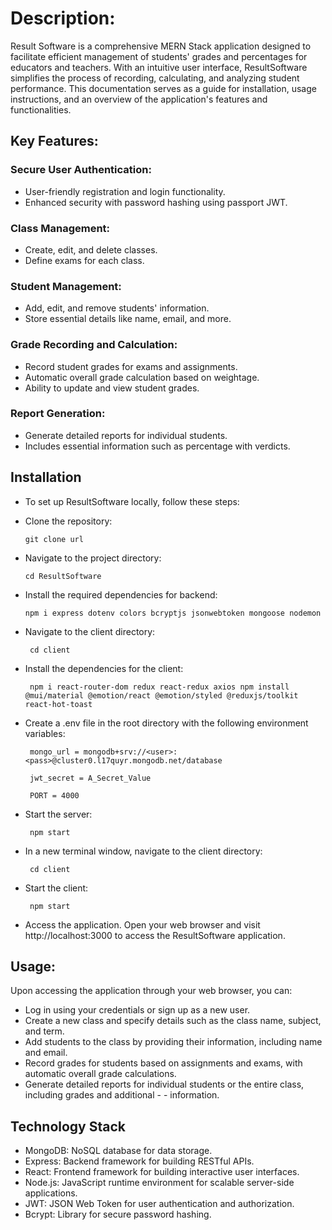 # Description:
Result Software is a comprehensive MERN Stack application designed to facilitate efficient management of students' grades and percentages for educators and teachers. With an intuitive user interface, ResultSoftware simplifies the process of recording, calculating, and analyzing student performance. This documentation serves as a guide for installation, usage instructions, and an overview of the application's features and functionalities.

## Key Features:

### Secure User Authentication:
- User-friendly registration and login functionality.
- Enhanced security with password hashing using passport JWT.

### Class Management:
- Create, edit, and delete classes.
- Define exams for each class.

### Student Management:
- Add, edit, and remove students' information.
- Store essential details like name, email, and more.

### Grade Recording and Calculation:
- Record student grades for exams and assignments.
- Automatic overall grade calculation based on weightage.
- Ability to update and view student grades.

### Report Generation:
- Generate detailed reports for individual students.
- Includes essential information such as percentage with verdicts.

## Installation
- To set up ResultSoftware locally, follow these steps:

- Clone the repository:

      git clone url
      
- Navigate to the project directory:

      cd ResultSoftware

- Install the required dependencies for backend:

      npm i express dotenv colors bcryptjs jsonwebtoken mongoose nodemon
     
- Navigate to the client directory: 

       cd client
    
- Install the dependencies for the client: 

       npm i react-router-dom redux react-redux axios npm install @mui/material @emotion/react @emotion/styled @reduxjs/toolkit react-hot-toast
    
- Create a .env file in the root directory with the following environment variables:

       mongo_url = mongodb+srv://<user>:<pass>@cluster0.l17quyr.mongodb.net/database

       jwt_secret = A_Secret_Value

       PORT = 4000

- Start the server: 

       npm start
    
- In a new terminal window, navigate to the client directory:

       cd client
    
- Start the client: 

       npm start
    
- Access the application. Open your web browser and visit http://localhost:3000 to access the ResultSoftware application.

## Usage:
Upon accessing the application through your web browser, you can:

- Log in using your credentials or sign up as a new user.
- Create a new class and specify details such as the class name, subject, and term.
- Add students to the class by providing their information, including name and email.
- Record grades for students based on assignments and exams, with automatic overall grade calculations.
- Generate detailed reports for individual students or the entire class, including grades and additional - - information.

## Technology Stack
- MongoDB: NoSQL database for data storage.
- Express: Backend framework for building RESTful APIs.
- React: Frontend framework for building interactive user interfaces.
- Node.js: JavaScript runtime environment for scalable server-side applications.
- JWT: JSON Web Token for user authentication and authorization.
- Bcrypt: Library for secure password hashing.


